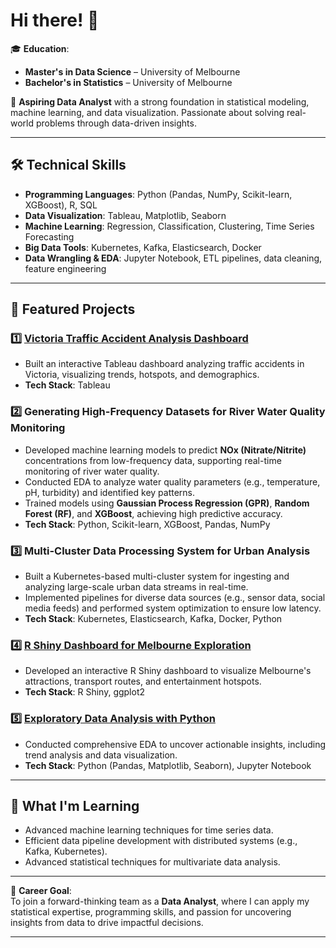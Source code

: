 # Hi there! 👋

🎓 **Education**:  
- **Master's in Data Science** – University of Melbourne  
- **Bachelor's in Statistics** – University of Melbourne  

💼 **Aspiring Data Analyst** with a strong foundation in statistical modeling, machine learning, and data visualization. Passionate about solving real-world problems through data-driven insights.

---

## 🛠 **Technical Skills**
- **Programming Languages**: Python (Pandas, NumPy, Scikit-learn, XGBoost), R, SQL  
- **Data Visualization**: Tableau, Matplotlib, Seaborn  
- **Machine Learning**: Regression, Classification, Clustering, Time Series Forecasting  
- **Big Data Tools**: Kubernetes, Kafka, Elasticsearch, Docker  
- **Data Wrangling & EDA**: Jupyter Notebook, ETL pipelines, data cleaning, feature engineering  

---

## 🚀 **Featured Projects**

### 1️⃣ [Victoria Traffic Accident Analysis Dashboard](https://github.com/ANNAchill/Visualization_Tableau)  
- Built an interactive Tableau dashboard analyzing traffic accidents in Victoria, visualizing trends, hotspots, and demographics.  
- **Tech Stack**: Tableau 

### 2️⃣ **Generating High-Frequency Datasets for River Water Quality Monitoring**  
- Developed machine learning models to predict **NOx (Nitrate/Nitrite)** concentrations from low-frequency data, supporting real-time monitoring of river water quality.  
- Conducted EDA to analyze water quality parameters (e.g., temperature, pH, turbidity) and identified key patterns.  
- Trained models using **Gaussian Process Regression (GPR)**, **Random Forest (RF)**, and **XGBoost**, achieving high predictive accuracy.  
- **Tech Stack**: Python, Scikit-learn, XGBoost, Pandas, NumPy  

### 3️⃣ **Multi-Cluster Data Processing System for Urban Analysis**  
- Built a Kubernetes-based multi-cluster system for ingesting and analyzing large-scale urban data streams in real-time.  
- Implemented pipelines for diverse data sources (e.g., sensor data, social media feeds) and performed system optimization to ensure low latency.  
- **Tech Stack**: Kubernetes, Elasticsearch, Kafka, Docker, Python  

### 4️⃣ [R Shiny Dashboard for Melbourne Exploration](https://github.com/ANNAchill/Visualization_R)  
- Developed an interactive R Shiny dashboard to visualize Melbourne's attractions, transport routes, and entertainment hotspots.  
- **Tech Stack**: R Shiny, ggplot2  

### 5️⃣ [Exploratory Data Analysis with Python](https://github.com/ANNAchill/Dataprocessing_EDA)  
- Conducted comprehensive EDA to uncover actionable insights, including trend analysis and data visualization.  
- **Tech Stack**: Python (Pandas, Matplotlib, Seaborn), Jupyter Notebook  

---

## 🌱 **What I'm Learning**
- Advanced machine learning techniques for time series data.  
- Efficient data pipeline development with distributed systems (e.g., Kafka, Kubernetes).  
- Advanced statistical techniques for multivariate data analysis.

---


🎯 **Career Goal**:  
To join a forward-thinking team as a **Data Analyst**, where I can apply my statistical expertise, programming skills, and passion for uncovering insights from data to drive impactful decisions.

---
